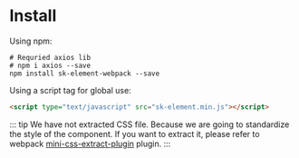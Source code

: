 # Install
Using npm:
```shell
# Requried axios lib
# npm i axios --save
npm install sk-element-webpack --save
```

Using a script tag for global use:

```html
<script type="text/javascript" src="sk-element.min.js"></script>
```

::: tip
We have not extracted CSS file. Because we are going to standardize the style of the component.
If you want to extract it, please refer to webpack [mini-css-extract-plugin](https://github.com/webpack-contrib/mini-css-extract-plugin) plugin.
:::
